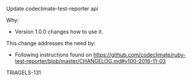 Update codeclimate-test-reporter api

Why:

* Version 1.0.0 changes how to use it.

This change addresses the need by:

* Following instructions found on
https://github.com/codeclimate/ruby-test-reporter/blob/master/CHANGELOG.md#v100-2016-11-03

TRIAGELS-131
